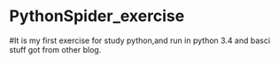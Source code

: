 # PythonSpider_exercise
#It is my first exercise for study python,and run in python 3.4 and basci stuff got from other blog.
#
#
